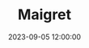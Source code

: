 ---
layout: inner
position: right
title: 'Maigret'
date: 2023-09-05 12:00:00
categories: maintain
tags: Python HTML
featured_image: '/img/posts/05_maigret-1130x864-2x.png'
project_link: 'https://github.com/soxoj/maigret'
button_icon: 'github'
button_text: 'Project Link'
lead_text: 'Script for searching information about a person by username: project maintenance, technical debt recovery, working with issues'
---